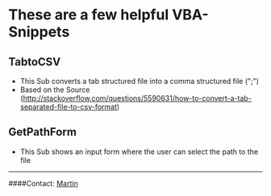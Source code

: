 # These are a few helpful VBA-Snippets 

## TabtoCSV

* This Sub converts a tab structured file into a comma structured file (";") 
* Based on the Source (http://stackoverflow.com/questions/5590631/how-to-convert-a-tab-separated-file-to-csv-format)

## GetPathForm

* This Sub shows an input form where the user can select the path to the file



----------------------
####Contact:
[Martin](mailto:mkaschke@happycoding.it)
